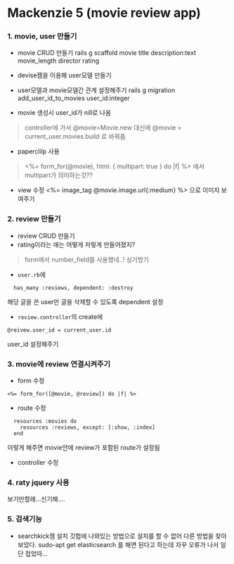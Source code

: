 # Mackenzie 5 (movie review app)

### 1. movie, user 만들기

- movie CRUD 만들기
rails g scaffold movie title description:text movie_length director rating

- devise젬을 이용해 user모델 만들기
- user모델과 movie모델간 관계 설정해주기
rails g migration add_user_id_to_movies user_id:integer
    
- movie 생성시 user_id가 nill로 나옴
 > controller에 가서 @movie=Movie.new 대신에 
 > @movie = current_user.movies.build 로 바꿔줌

- paperclilp 사용
 > <%= form_for(@movie), html: { multipart: true } do |f| %>
 에서 multipart가 의미하는것??

- view 수정
<%= image_tag @movie.image.url{:medium} %> 으로 이미지 보여주기

### 2. review 만들기

- review CRUD 만들기
- rating이라는 애는 어떻게 저렇게 만들어졌지?
> form에서 number_field를 사용했네..! 싱기방기

- ``user.rb``에
```
  has_many :reviews, dependent: :destroy
```
해당 글을 쓴 user만 글을 삭제할 수 있도록 dependent 설정

- `review.controller`의 create에
```
@reivew.user_id = current_user.id
```
user_id 설정해주기


### 3. movie에 review 연결시켜주기

- form 수정
```
<%= form_for([@movie, @review]) do |f| %>
```

- route 수정
```
  resources :movies do
    resources :reviews, except: [:show, :index]
  end
```
이렇게 해주면 movie안에 review가 포함된 route가 설정됨

- controller 수정

### 4. raty jquery 사용
보기만할래...신기해....

### 5. 검색기능
- searchkick젬 설치
깃헙에 나와있는 방법으로 설치를 할 수 없어 다른 방법을 찾아보았다.
sudo-apt get elasticsearch 를 해면 된다고 하는데 자꾸 오류가 나서 일단 접었따...